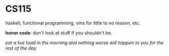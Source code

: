 # CS115
haskell, functional programming, vms for little to no reason, etc.

**honor code**: don't look at stuff if you shouldn't be. 

*eat a live toad in the morning and nothing worse will happen to you for the rest of the day*  

